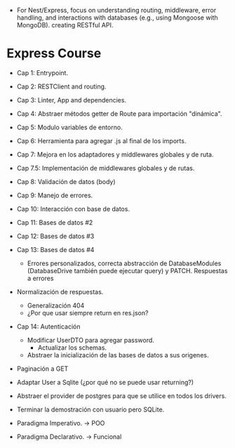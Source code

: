 - For Nest/Express, focus on understanding routing, middleware, error handling, and interactions with databases (e.g., using Mongoose with MongoDB). creating RESTful API.

# Express Course

- Cap 1: Entrypoint.
- Cap 2: RESTClient and routing.
- Cap 3: Linter, App and dependencies.
- Cap 4: Abstraer métodos getter de Route para importación "dinámica".
- Cap 5: Modulo variables de entorno.
- Cap 6: Herramienta para agregar .js al final de los imports.
- Cap 7: Mejora en los adaptadores y middlewares globales y de ruta.
- Cap 7.5: Implementación de middlewares globales y de rutas.
- Cap 8: Validación de datos (body)
- Cap 9: Manejo de errores.
- Cap 10: Interacción con base de datos.
- Cap 11: Bases de datos #2
- Cap 12: Bases de datos #3
- Cap 13: Bases de datos #4
  - Errores personalizados, correcta abstracción de DatabaseModules (DatabaseDrive también puede ejecutar query) y PATCH. Respuestas a errores
- Normalización de respuestas.
  - Generalización 404
  - ¿Por que usar siempre return en res.json?
- Cap 14: Autenticación
  - Modificar UserDTO para agregar password.
    - Actualizar los schemas.
  - Abstraer la inicialización de las bases de datos a sus origenes.
- Paginación a GET


- Adaptar User a Sqlite (¿por qué no se puede usar returning?)
- Abstraer el provider de postgres para que se utilice en todos los drivers.
- Terminar la demostración con usuario pero SQLite.



- Paradigma Imperativo. -> POO
- Paradigma Declarativo. -> Funcional
